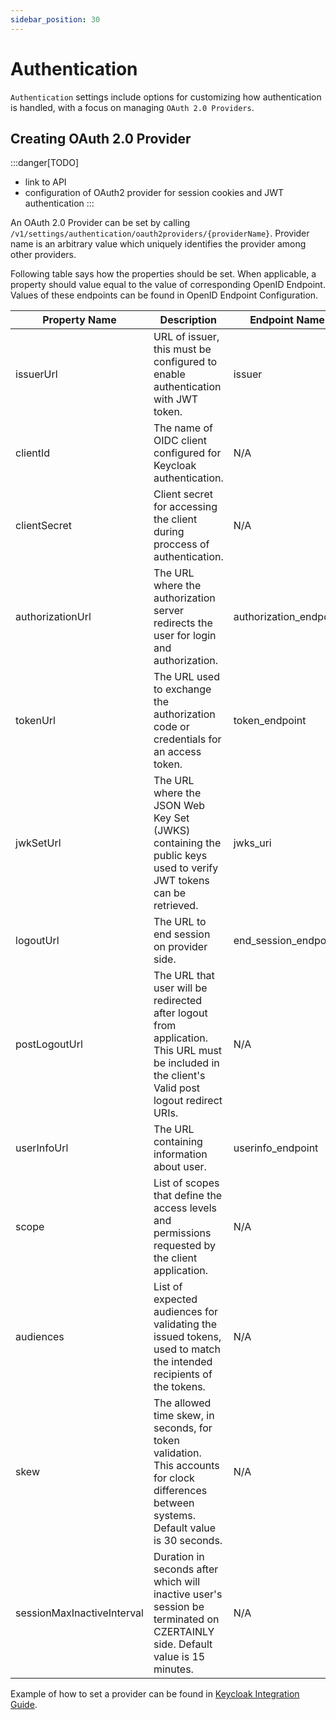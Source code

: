 ```yaml
---
sidebar_position: 30
---
```


# Authentication

`Authentication` settings include options for customizing how authentication is handled, with a focus on managing `OAuth 2.0 Providers`.

## Creating OAuth 2.0 Provider

:::danger[TODO]
- link to API
- configuration of OAuth2 provider for session cookies and JWT authentication
:::

An OAuth 2.0 Provider can be set by calling `/v1/settings/authentication/oauth2providers/{providerName}`. Provider name is an arbitrary value which uniquely identifies the provider among other providers.

Following table says how the properties should be set. When applicable, a property should value equal to the value of corresponding OpenID Endpoint. Values of these endpoints can be found in OpenID Endpoint Configuration.

| Property Name              | Description                                                                                                                                    | Endpoint Name          | Required                                    |
|----------------------------|------------------------------------------------------------------------------------------------------------------------------------------------|------------------------|---------------------------------------------|
| issuerUrl                  | URL of issuer, this must be configured to enable authentication with JWT token.                                                                | issuer                 | <span class="badge badge--danger">NO</span> |
| clientId                   | The name of OIDC client configured for Keycloak authentication.                                                                                | N/A                    | <span class="badge badge--danger">NO</span> |
| clientSecret               | Client secret for accessing the client during proccess of authentication.                                                                      | N/A                    | <span class="badge badge--danger">NO</span> |
| authorizationUrl           | The URL where the authorization server redirects the user for login and authorization.                                                         | authorization_endpoint | <span class="badge badge--danger">NO</span> |
| tokenUrl                   | The URL used to exchange the authorization code or credentials for an access token.                                                            | token_endpoint         | <span class="badge badge--danger">NO</span> |
| jwkSetUrl                  | The URL where the JSON Web Key Set (JWKS) containing the public keys used to verify JWT tokens can be retrieved.                               | jwks_uri               | <span class="badge badge--danger">NO</span> |
| logoutUrl                  | The URL to end session on provider side.                                                                                                       | end_session_endpoint   | <span class="badge badge--danger">NO</span> |
| postLogoutUrl              | The URL that user will be redirected after logout from application. This URL must be included in the client's Valid post logout redirect URIs. | N/A                    | <span class="badge badge--danger">NO</span> |
| userInfoUrl                | The URL containing information about user.                                                                                                     | userinfo_endpoint      | <span class="badge badge--danger">NO</span> |
| scope                      | List of scopes that define the access levels and permissions requested by the client application.                                              | N/A                    | <span class="badge badge--danger">NO</span> |
| audiences                  | List of expected audiences for validating the issued tokens, used to match the intended recipients of the tokens.                              | N/A                    | <span class="badge badge--danger">NO</span> |
| skew                       | The allowed time skew, in seconds, for token validation. This accounts for clock differences between systems. Default value is 30 seconds.     | N/A                    | <span class="badge badge--danger">NO</span> |
| sessionMaxInactiveInterval | Duration in seconds after which will inactive user's session be terminated on CZERTAINLY side. Default value is 15 minutes.                    | N/A                    | <span class="badge badge--danger">NO</span> |

Example of how to set a provider can be found in [Keycloak Integration Guide](../integration-guides/keycloak/provider-settings).
